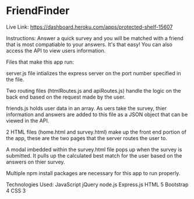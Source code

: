 # FriendFinder

Live Link:
https://dashboard.heroku.com/apps/protected-shelf-15607

Instructions:
Answer a quick survey and you will be matched with a friend that is most compatiable to your answers. It's that easy! You can also access the
API to view users information. 

Files that make this app run:


server.js file intializes the express server on the port number specified in the file. 


Two routing files (htmlRoutes.js and apiRoutes.js) handle the logic on the back end based on the request made by the user.

friends.js holds user data in an array. As uers take the survey, thier information and answers are added to this file as a JSON object that can be viewed in the API. 

2 HTML files (home.html and survey.html) make up the front end portion of the app, these are the two pages that the server routes the user to.


A modal imbedded within the survey.html file pops up when the survey is submitted. It pulls up the calculated best match for the user based on the answers on thier survey.


Multiple npm install packages are necessary for this app to run properly. 

Technologies Used:
JavaScript
jQuery
node.js
Express.js
HTML 5
Bootstrap 4
CSS 3
